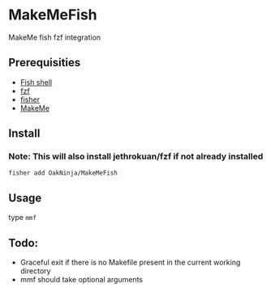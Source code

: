 # MakeMeFish
MakeMe fish fzf integration

## Prerequisities
* [Fish shell](https://fishshell.com/)
* [fzf](https://github.com/junegunn/fzf#installation)
* [fisher](https://github.com/jorgebucaran/fisher)
* [MakeMe](https://github.com/OakNinja/MakeMe)

## Install 
### Note: This will also install jethrokuan/fzf if not already installed
`fisher add OakNinja/MakeMeFish`


## Usage
type `mmf`


## Todo:
* Graceful exit if there is no Makefile present in the current working directory
* mmf should take optional arguments
